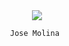 <div id="header" align="center">
    <img src="https://www.logigroup.com/images/modules/technologies/dev/developpement_java_maroc.gif">

    Jose Molina 
</div>